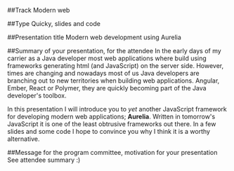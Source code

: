
##Track
Modern web

##Type
Quicky, slides and code

##Presentation title
Modern web development using Aurelia

##Summary of your presentation, for the attendee
In the early days of my carrier as a Java developer most web applications where build using frameworks generating html (and JavaScript) on the server side.
However, times are changing and nowadays most of us Java developers are branching out to new territories when building web applications.
Angular, Ember, React or Polymer, they are quickly becoming part of the Java developer's toolbox.

In this presentation I will introduce you to *yet* another JavaScript framework for developing modern web applications; **Aurelia**.
Written in tomorrow's JavaScript it is one of the least obtrusive frameworks out there.
In a few slides and some code I hope to convince you why I think it is a worthy alternative.


##Message for the program committee, motivation for your presentation
See attendee summary :)